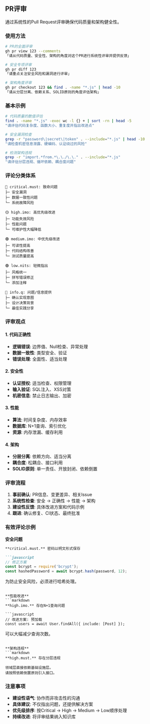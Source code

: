 ## PR评审

通过系统性的Pull Request评审确保代码质量和架构健全性。

### 使用方法

```bash
# PR的全面评审
gh pr view 123 --comments
「请从代码质量、安全性、架构的角度对这个PR进行系统性评审并提供反馈」

# 安全专项评审
gh pr diff 123
「请重点关注安全风险和漏洞进行评审」

# 架构角度评审
gh pr checkout 123 && find . -name "*.js" | head -10
「请从分层分离、依赖关系、SOLID原则的角度评估架构」
```

### 基本示例

```bash
# 代码质量的数值评估
find . -name "*.js" -exec wc -l {} + | sort -rn | head -5
"请评估代码复杂度、函数大小、重复度并指出改进点"

# 安全漏洞检查
grep -r "password\|secret\|token" . --include="*.js" | head -10
"请检查机密信息泄露、硬编码、认证绕过的风险"

# 检测架构违规
grep -r "import.*from.*\.\./\.\." . --include="*.js"
"请评估分层违规、循环依赖、耦合度问题"
```

### 评论分类体系

```
🔴 critical.must: 致命问题
├─ 安全漏洞
├─ 数据一致性问题
└─ 系统故障风险

🟡 high.imo: 高优先级改进
├─ 功能失效风险
├─ 性能问题
└─ 可维护性大幅降低

🟢 medium.imo: 中优先级改进
├─ 可读性提高
├─ 代码结构改善
└─ 测试质量提高

🟢 low.nits: 轻微指出
├─ 风格统一
├─ 拼写错误修正
└─ 添加注释

🔵 info.q: 问题/信息提供
├─ 确认实现意图
├─ 设计决策背景
└─ 最佳实践分享
```

### 评审观点

#### 1. 代码正确性

- **逻辑错误**: 边界值、Null检查、异常处理
- **数据一致性**: 类型安全、验证
- **错误处理**: 全面性、适当处理

#### 2. 安全性

- **认证授权**: 适当检查、权限管理
- **输入验证**: SQL注入、XSS对策
- **机密信息**: 禁止日志输出、加密

#### 3. 性能

- **算法**: 时间复杂度、内存效率
- **数据库**: N+1查询、索引优化
- **资源**: 内存泄漏、缓存利用

#### 4. 架构

- **分层分离**: 依赖方向、适当分离
- **耦合度**: 松耦合、接口利用
- **SOLID原则**: 单一责任、开放封闭、依赖倒置

### 评审流程

1. **事前确认**: PR信息、变更差异、相关Issue
2. **系统性检查**: 安全 → 正确性 → 性能 → 架构
3. **建设性反馈**: 具体改进方案和代码示例
4. **跟进**: 确认修复、CI状态、最终批准

### 有效评论示例

**安全问题**

```markdown
**critical.must.** 密码以明文形式保存

```javascript
// 修正方案
const bcrypt = require('bcrypt');
const hashedPassword = await bcrypt.hash(password, 12);
```

为防止安全风险，必须进行哈希处理。

```

**性能改进**
```markdown
**high.imo.** 存在N+1查询问题

```javascript
// 改进方案: 预加载
const users = await User.findAll({ include: [Post] });
```

可以大幅减少查询次数。

```

**架构违规**
```markdown
**high.must.** 存在分层违规

领域层直接依赖基础设施层。
请按照依赖倒置原则引入接口。
```

### 注意事项

- **建设性语气**: 协作而非攻击性的沟通
- **具体建议**: 不仅指出问题，还提供解决方案
- **优先级排序**: 按Critical → High → Medium → Low顺序处理
- **持续改进**: 将评审结果纳入知识库
```